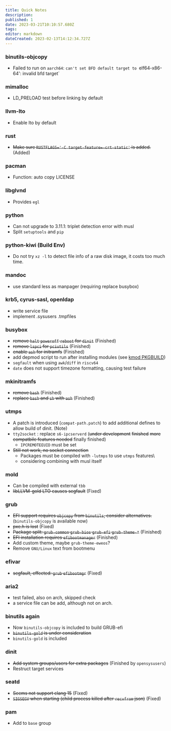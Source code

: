 ```yaml
---
title: Quick Notes
description: 
published: 1
date: 2023-03-21T10:10:57.680Z
tags: 
editor: markdown
dateCreated: 2023-02-13T14:12:34.727Z
---
```


### binutils-objcopy
- Failed to run on `aarch64`: `can't set BFD default target to `elf64-x86-64': invalid bfd target`

### mimalloc
- LD_PRELOAD test before linking by default

### llvm-lto
- Enable lto by default

### rust
- ~~Make sure `RUSTFLAGS='-C target-feature=-crt-static'` is added.~~ (Added)

### pacman
- Function: auto copy LICENSE

### libglvnd
- Provides `egl`

### python
- Can not upgrade to 3.11.1: triplet detection error with musl
- Split `setuptools` and `pip`

### python-kiwi (Build Env)
- Do not try `xz -l` to detect file info of a raw disk image, it costs too much time.

### mandoc
- use standard less as manpager (requiring replace busybox)         

### krb5, cyrus-sasl, openldap
- write service file
- implement .sysusers .tmpfiles

### busybox

- ~~remove `halt` `poweroff` `reboot` for `dinit`~~ (Finished)
- ~~remove `lspci` for `pciutils`~~ (Finished)
- ~~enable `ash` for initramfs~~ (Finished)
- add depmod script to run after installing modules (see [kmod PKGBUILD](https://github.com/archlinux/svntogit-packages/blob/packages/kmod/trunk/depmod-search.conf))
- `segfault` when using `awk`/`diff` in `riscv64`
- `date` does not support timezone formatting, causing test failure

### mkinitramfs

- ~~remove `bash`~~ (Finished)
- ~~replace `bash` and `sh` with `ash`~~ (Finished)

### utmps

- A patch is introduced (`compat-path.patch`) to add additional defines to allow build of dinit. (Note)
- `tty2socket` : replace `s6-ipcserverd` (~~under development~~ ~~finished~~ ~~more compatbile features needed~~ finally finished)
  - `IPCREMOTEEUID` must be set
- ~~Still not work, no socket connection~~
  - Packages must be compiled with `-lutmps` to use `utmps` features\
  - considering combining with musl itself

### mold

- Can be compiled with external `tbb`
- ~~libLLVM-gold LTO causes segfault~~ (Fixed)

### grub

- ~~EFI support requires `objcopy` from `binutils`, consider alternatives.~~ (`binutils-objcopy` is available now)
- ~~pxe.h is lost~~ (Fixed)
- ~~Package split: `grub-common` `grub-bios` `grub-efi` `grub-theme-*`~~ (Finished)
- ~~EFI installation requires `efibootmanager`~~ (Finished)
- Add custom theme, maybe `grub-theme-eweos`?
- Remove `GNU/Linux` text from bootmenu

### efivar

- ~~segfault, effected: `grub` `efibootmgr`~~ (Fixed)

### aria2

- test failed, also on arch, skipped check
- a service file can be add, although not on arch.

### binutils again

- Now `binutils-objcopy` is included to build GRUB-efi
- ~~`binutils-gold` is under consideration~~
- `binutils-gold` is included

### dinit

- ~~Add system groups/users for extra packages~~ (Finished by `opensysusers`)
- Restruct target services

### seatd

- ~~Seems not support clang 15~~ (Fixed)
- ~~`SIGSEGV` when starting (child process killed after `recvfrom` json)~~ (Fixed)

### pam

- Add to `base` group
